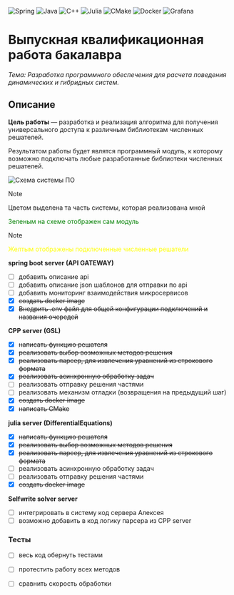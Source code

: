 ![Spring](https://img.shields.io/badge/spring-%236DB33F.svg?style=for-the-badge&logo=spring&logoColor=white)
![Java](https://img.shields.io/badge/java-%23ED8B00.svg?style=for-the-badge&logo=openjdk&logoColor=white)
![C++](https://img.shields.io/badge/c++-%2300599C.svg?style=for-the-badge&logo=c%2B%2B&logoColor=white)
![Julia](https://img.shields.io/badge/-Julia-9558B2?style=for-the-badge&logo=julia&logoColor=white)
![CMake](https://img.shields.io/badge/CMake-%23008FBA.svg?style=for-the-badge&logo=cmake&logoColor=white)
![Docker](https://img.shields.io/badge/docker-%230db7ed.svg?style=for-the-badge&logo=docker&logoColor=white)
![Grafana](https://img.shields.io/badge/grafana-%23F46800.svg?style=for-the-badge&logo=grafana&logoColor=white)
# Выпускная квалификационная работа бакалавра

*Тема: Разработка программного обеспечения для расчета поведения динамических и гибридных систем.*

## Описание

**Цель работы** — разработка и реализация алгоритма для получения универсального доступа к различным библиотекам численных решателей.

Результатом работы будет являтся программный модуль, к которому возможно подключать любые разработанные библиотеки численных решателей.

![Схема системы ПО](https://github.com/user-attachments/assets/ef51008a-f6eb-40ef-af63-251c53e1cb1e)

> [!NOTE]
> Цветом выделена та часть системы, которая реализована мной
> 
<span style="color: green;">Зеленым на схеме отображен сам модуль</span>

> [!NOTE]
> <span style="color: yellow;">Желтым отображены подключенные численные решатели</span>

**spring boot server (API GATEWAY)**

- [ ] добавить описание api
- [ ] добавить описание json шаблонов для отправки по api
- [ ] добавить мониторинг взаимодействия микросервисов
- [X] ~~создать docker image~~
- [X] ~~Внедрить .env файл для общей конфигурации подключений и названия очередей~~

**CPP server (GSL)**

- [X] ~~написать функцию решателя~~
- [X] ~~реализовать выбор возможных методов решения~~
- [X] ~~реализовать парсер, для извлечения уравнений из строкового формата~~ 
- [X] ~~реализовать асинхронную обработку задач~~
- [ ] реализовать отправку решения частями
- [ ] реализовать механизм отладки (возвращения на предыдущий шаг)
- [X] ~~создать docker image~~
- [X] ~~написать CMake~~

**julia server (DifferentialEquations)**

- [X] ~~написать функцию решателя~~
- [X] ~~реализовать выбор возможных методов решения~~
- [X] ~~реализовать парсер, для извлечения уравнений из строкового формата~~ 
- [ ] реализовать асинхронную обработку задач
- [ ] реализовать отправку решения частями
- [X] ~~создать docker image~~

**Selfwrite solver server**

- [ ] интегрировать в систему код сервера Алексея
- [ ] возможно добавить в код логику парсера из CPP server

### Тесты

- [ ] весь код обернуть тестами
- [ ] протестить работу всех методов
- [ ] сравнить скорость обработки


